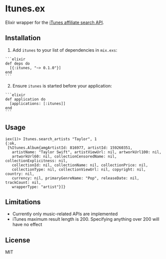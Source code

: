 # Itunes.ex

Elixir wrapper for the [iTunes affiliate search API](https://affiliate.itunes.apple.com/resources/documentation/itunes-store-web-service-search-api/). 

## Installation

  1. Add `itunes` to your list of dependencies in `mix.exs`:

    ```elixir
    def deps do
      [{:itunes, "~> 0.1.0"}]
    end
    ```

  2. Ensure `itunes` is started before your application:

    ```elixir
    def application do
      [applications: [:itunes]]
    end
    ```

## Usage

```
iex(1)> Itunes.search_artists "Taylor", 1
{:ok,
 [%Itunes.Album{amgArtistId: 816977, artistId: 159260351,
   artistName: "Taylor Swift", artistViewUrl: nil, artworkUrl100: nil,
   artworkUrl60: nil, collectionCensoredName: nil, collectionExplicitness: nil,
   collectionId: nil, collectionName: nil, collectionPrice: nil,
   collectionType: nil, collectionViewUrl: nil, copyright: nil, country: nil,
   currency: nil, primaryGenreName: "Pop", releaseDate: nil, trackCount: nil,
   wrapperType: "artist"}]}
```

## Limitations
- Currently only music-related APIs are implemented
- iTunes maximum result length is 200. Specifying anything over 200 will have no effect

## License 

MIT